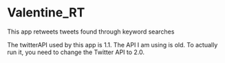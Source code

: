 # Valentine_RT
This app retweets tweets found through keyword searches

The twitterAPI used by this app is 1.1.
The API I am using is old.
To actually run it, you need to change the Twitter API to 2.0.
